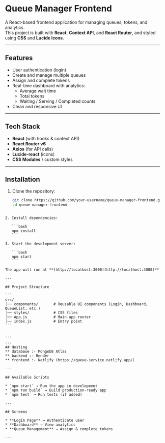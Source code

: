 # Queue Manager Frontend

A React-based frontend application for managing queues, tokens, and analytics.  
This project is built with **React**, **Context API**, and **React Router**, and styled using **CSS** and **Lucide Icons**.

---

## Features

- User authentication (login)
- Create and manage multiple queues
- Assign and complete tokens
- Real-time dashboard with analytics:
  - Average wait time
  - Total tokens
  - Waiting / Serving / Completed counts
- Clean and responsive UI

---

## Tech Stack

- **React** (with hooks & context API)
- **React Router v6**
- **Axios** (for API calls)
- **Lucide-react** (icons)
- **CSS Modules** / custom styles

---

## Installation

1. Clone the repository:
   ```bash
   git clone https://github.com/your-username/queue-manager-frontend.git
   cd queue-manager-frontend
````

2. Install dependencies:

   ```bash
   npm install
   ```

3. Start the development server:

   ```bash
   npm start
   ```

The app will run at **[http://localhost:3000](http://localhost:3000)**

---

## Project Structure

```
src/
│── components/       # Reusable UI components (Login, Dashboard, QueueList, etc.)
│── styles/           # CSS files
│── App.js            # Main app router
│── index.js          # Entry point
```


```
---
## Hosting
** database :- MongoDB Atlas
** backend :- Render
** frontend :- Netlify (https://queue-service.netlify.app/)

---

## Available Scripts

* `npm start` → Run the app in development
* `npm run build` → Build production-ready app
* `npm test` → Run tests (if added)

---

## Screens

* **Login Page** → Authenticate user
* **Dashboard** → View analytics
* **Queue Management** → Assign & complete tokens

---




